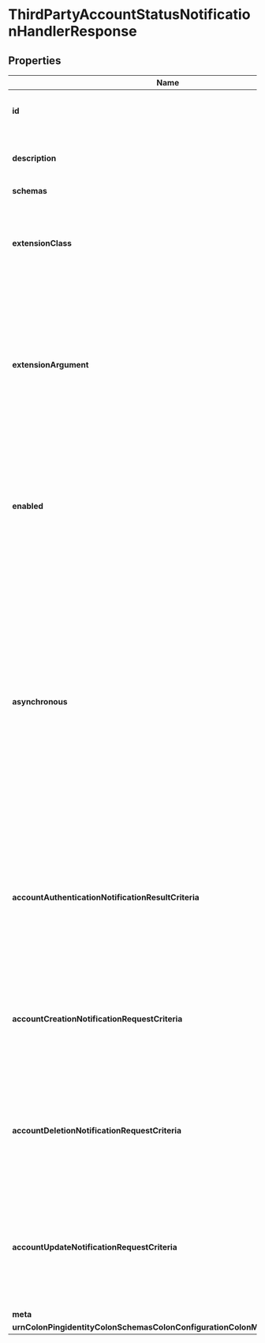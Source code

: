 

# ThirdPartyAccountStatusNotificationHandlerResponse


## Properties

| Name | Type | Description | Notes |
|------------ | ------------- | ------------- | -------------|
|**id** | **String** | Name of the Account Status Notification Handler |  |
|**description** | **String** | A description for this Account Status Notification Handler |  [optional] |
|**schemas** | **List&lt;EnumthirdPartyAccountStatusNotificationHandlerSchemaUrn&gt;** |  |  |
|**extensionClass** | **String** | The fully-qualified name of the Java class providing the logic for the Third Party Account Status Notification Handler. |  |
|**extensionArgument** | **List&lt;String&gt;** | The set of arguments used to customize the behavior for the Third Party Account Status Notification Handler. Each configuration property should be given in the form &#39;name&#x3D;value&#39;. |  [optional] |
|**enabled** | **Boolean** | Indicates whether the Account Status Notification Handler is enabled. Only enabled handlers are invoked whenever a related event occurs in the server. |  |
|**asynchronous** | **Boolean** | Indicates whether the server should attempt to invoke this Account Status Notification Handler in a background thread so that any potentially-expensive processing (e.g., performing network communication to deliver a message) will not delay processing for the operation that triggered the notification. |  [optional] |
|**accountAuthenticationNotificationResultCriteria** | **String** | A result criteria object that identifies which successful bind operations should result in account authentication notifications for this handler. |  [optional] |
|**accountCreationNotificationRequestCriteria** | **String** | A request criteria object that identifies which add requests should result in account creation notifications for this handler. |  [optional] |
|**accountDeletionNotificationRequestCriteria** | **String** | A request criteria object that identifies which delete requests should result in account deletion notifications for this handler. |  [optional] |
|**accountUpdateNotificationRequestCriteria** | **String** | A request criteria object that identifies which modify and modify DN requests should result in account update notifications for this handler. |  [optional] |
|**meta** | [**MetaMeta**](MetaMeta.md) |  |  [optional] |
|**urnColonPingidentityColonSchemasColonConfigurationColonMessagesColon20** | [**MetaUrnPingidentitySchemasConfigurationMessages20**](MetaUrnPingidentitySchemasConfigurationMessages20.md) |  |  [optional] |



